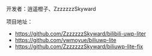 ﻿开发者：逍遥橙子、ZzzzzzzSkyward

项目地址：

- https://github.com/ZzzzzzzSkyward/bilibili-uwp-liter
- https://github.com/ywmoyue/biliuwp-lite
- https://github.com/ZzzzzzzSkyward/biliuwp-lite-fix